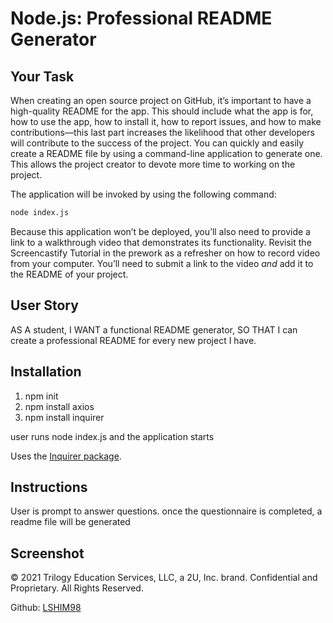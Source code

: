 # Node.js: Professional README Generator

## Your Task

When creating an open source project on GitHub, it’s important to have a high-quality README for the app. This should include what the app is for, how to use the app, how to install it, how to report issues, and how to make contributions&mdash;this last part increases the likelihood that other developers will contribute to the success of the project. You can quickly and easily create a README file by using a command-line application to generate one. This allows the project creator to devote more time to working on the project.

The application will be invoked by using the following command:

```bash
node index.js
```

Because this application won’t be deployed, you’ll also need to provide a link to a walkthrough video that demonstrates its functionality. Revisit the Screencastify Tutorial in the prework as a refresher on how to record video from your computer. You’ll need to submit a link to the video _and_ add it to the README of your project.


## User Story

AS A student, I WANT a functional README generator, SO THAT I can  create a professional README for every new project I have.


## Installation

1. npm init
2. npm install axios
3. npm install inquirer

user runs node index.js and the application starts

Uses the [Inquirer package](https://www.npmjs.com/package/inquirer).


## Instructions
User is prompt to answer questions. once the questionnaire is completed, a readme file will be generated


## Screenshot



© 2021 Trilogy Education Services, LLC, a 2U, Inc. brand. Confidential and Proprietary. All Rights Reserved.

Github: [LSHIM98](https://api.github.com/users/lshim98)
